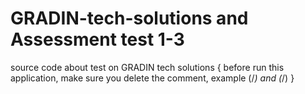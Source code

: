 # GRADIN-tech-solutions and Assessment test 1-3
source code about test on GRADIN tech solutions
{
  before run this application, make sure you delete the comment, example (/*) and (*/)
}
